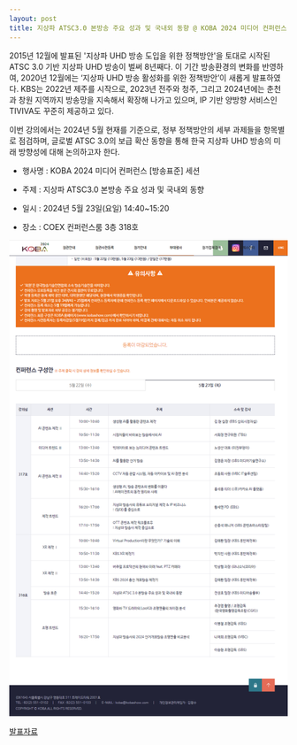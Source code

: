 ```yaml
---
layout: post
title: 지상파 ATSC3.0 본방송 주요 성과 및 국내외 동향 @ KOBA 2024 미디어 컨퍼런스 [방송 표준] 세션
---
```


2015년 12월에 발표된 '지상파 UHD 방송 도입을 위한 정책방안'을 토대로 시작된 ATSC 3.0 기반 지상파 UHD 방송이 벌써 8년째다. 이 기간 방송환경의 변화를 반영하여, 2020년 12월에는 ‘지상파 UHD 방송 활성화를 위한 정책방안’이 새롭게 발표하였다. KBS는 2022년 제주를 시작으로, 2023년 전주와 청주, 그리고 2024년에는 춘천과 창원 지역까지 방송망을 지속해서 확장해 나가고 있으며, IP 기반 양방향 서비스인 TIVIVA도 꾸준히 제공하고 있다.

이번 강의에서는 2024년 5월 현재를 기준으로, 정부 정책방안의 세부 과제들을 항목별로 점검하며, 글로벌 ATSC 3.0의 보급 확산 동향을 통해 한국 지상파 UHD 방송의 미래 방향성에 대해 논의하고자 한다.

- 행사명 : KOBA 2024 미디어 컨퍼런스 [방송표준] 세션

- 주제 : 지상파 ATSC3.0 본방송 주요 성과 및 국내외 동향

- 일시 : 2024년 5월 23일(요일) 14:40~15:20

- 장소 : COEX 컨퍼런스룸 3층 318호

![그림](/images/KOBA2024_Conference.png)

[발표자료](https://speakerdeck.com/sunghojeon/20240523-jisangpa-atsc3-dot-0bonbangsong-juyo-seonggwa-mic-gugnaeoe-donghyang-at-koba-2024-midieo-keonpeoreonseu-bangsong-pyojun-sesyeon) 

